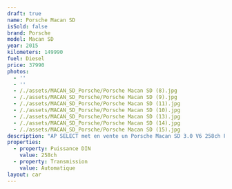 ```yaml
---
draft: true
name: Porsche Macan SD
isSold: false
brand: Porsche
model: Macan SD
year: 2015
kilometers: 149990
fuel: Diesel
price: 37990
photos:
  - ''
  - ''
  - /./assets/MACAN_SD_Porsche/Porsche Macan SD (8).jpg
  - /./assets/MACAN_SD_Porsche/Porsche Macan SD (9).jpg
  - /./assets/MACAN_SD_Porsche/Porsche Macan SD (11).jpg
  - /./assets/MACAN_SD_Porsche/Porsche Macan SD (10).jpg
  - /./assets/MACAN_SD_Porsche/Porsche Macan SD (13).jpg
  - /./assets/MACAN_SD_Porsche/Porsche Macan SD (14).jpg
  - /./assets/MACAN_SD_Porsche/Porsche Macan SD (15).jpg
description: "AP SELECT met en vente un Porsche Macan SD 3.0 V6 258ch PDK.\nModèle du 03/2015 avec 149900km.\n\nCouleur Gris Quartz métallic, intérieur cuir entendu expresso et intérieur bois laqué.\n\nCarte Grise française \U0001F1EB\U0001F1F7 sans malus\n\nLe véhicule est en parfait état avec carnet complet et historique suivi.\n\nPneus et freins en parfait état.\n\nVendu avec une garantie 6 mois.\n\nÉquipements et options :\n- Boîte PDK 8\n- Pack Chrono\n- Pack intérieur bois laqué\n- Phares PDLS\n- Suspensions pilotées\n- PASM +\n- Freinage étriers gris\n- Jantes Turbo design 21 pouces\n- Intérieur Cuir entendu / surpiqûres noir\n- Sièges électrique 14 positions à mémoire\n- Sièges chauffants\n- Volant Sport multifonctions\n- Régulateur de vitesse\n- Caméra de recul\n- Radars de stationnement avant / arrière\n- Ouverture / fermeture coffre électrique\n\nDisponible et visible sur RDV pour acheteur sérieux.\n\nPossibilité d'une garantie 3, 6 ou 12 mois en supplément.\n\nRéalisation des démarches d'immatriculation.\n\nAP SELECT c'est des solutions de courtage et conciergerie sur mesure pour profiter librement de sa passion et de son patrimoine.\n\nPrenez le volant, AP SELECT s'occupe du reste."
properties:
  - property: Puissance DIN
    value: 258ch
  - property: Transmission
    value: Automatique
layout: car
---
```


